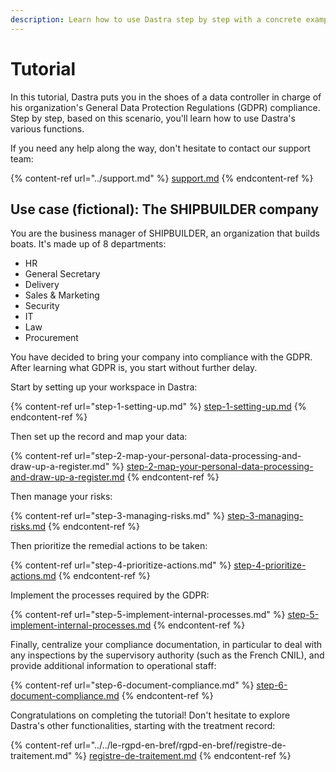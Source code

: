 ```yaml
---
description: Learn how to use Dastra step by step with a concrete example.
---
```


# Tutorial

In this tutorial, Dastra puts you in the shoes of a data controller in charge of his organization's General Data Protection Regulations (GDPR) compliance. Step by step, based on this scenario, you'll learn how to use Dastra's various functions.

If you need any help along the way, don't hesitate to contact our support team:

{% content-ref url="../support.md" %}
[support.md](../support.md)
{% endcontent-ref %}

## Use case (fictional): The SHIPBUILDER company

You are the business manager of SHIPBUILDER, an organization that builds boats. It's made up of 8 departments:

* HR
* General Secretary
* Delivery
* Sales & Marketing
* Security
* IT
* Law
* Procurement

You have decided to bring your company into compliance with the GDPR. After learning what GDPR is, you start without further delay.

Start by setting up your workspace in Dastra:

{% content-ref url="step-1-setting-up.md" %}
[step-1-setting-up.md](step-1-setting-up.md)
{% endcontent-ref %}

Then set up the record and map your data:

{% content-ref url="step-2-map-your-personal-data-processing-and-draw-up-a-register.md" %}
[step-2-map-your-personal-data-processing-and-draw-up-a-register.md](step-2-map-your-personal-data-processing-and-draw-up-a-register.md)
{% endcontent-ref %}

Then manage your risks:

{% content-ref url="step-3-managing-risks.md" %}
[step-3-managing-risks.md](step-3-managing-risks.md)
{% endcontent-ref %}

Then prioritize the remedial actions to be taken:

{% content-ref url="step-4-prioritize-actions.md" %}
[step-4-prioritize-actions.md](step-4-prioritize-actions.md)
{% endcontent-ref %}

Implement the processes required by the GDPR:

{% content-ref url="step-5-implement-internal-processes.md" %}
[step-5-implement-internal-processes.md](step-5-implement-internal-processes.md)
{% endcontent-ref %}

Finally, centralize your compliance documentation, in particular to deal with any inspections by the supervisory authority (such as the French CNIL), and provide additional information to operational staff:

{% content-ref url="step-6-document-compliance.md" %}
[step-6-document-compliance.md](step-6-document-compliance.md)
{% endcontent-ref %}

Congratulations on completing the tutorial! Don't hesitate to explore Dastra's other functionalities, starting with the treatment record:

{% content-ref url="../../le-rgpd-en-bref/rgpd-en-bref/registre-de-traitement.md" %}
[registre-de-traitement.md](../../le-rgpd-en-bref/rgpd-en-bref/registre-de-traitement.md)
{% endcontent-ref %}
